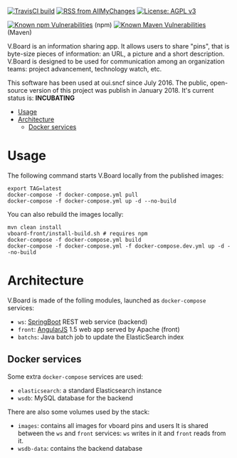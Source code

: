 [![TravisCI build](https://travis-ci.org/voyages-sncf-technologies/vboard.svg?branch=master)](https://travis-ci.org/voyages-sncf-technologies/vboard) [![RSS from AllMyChanges](https://img.shields.io/badge/rss-allmychanges-yellow.svg)](https://allmychanges.com/rss/2b583bf388b767a02deb52966222e624/)
[![License: AGPL v3](https://img.shields.io/badge/License-AGPL%20v3-blue.svg)](https://www.gnu.org/licenses/agpl-3.0)

[![Known npm Vulnerabilities](https://snyk.io/test/github/voyages-sncf-technologies/vboard/badge.svg?targetFile=vboard-front%2Fpackage.json)](https://snyk.io/test/github/voyages-sncf-technologies/vboard?targetFile=vboard-front%2Fpackage.json)
 (npm) [![Known Maven Vulnerabilities](https://snyk.io/test/github/voyages-sncf-technologies/vboard/badge.svg?targetFile=vboard-ws%2Fpom.xml)](https://snyk.io/test/github/voyages-sncf-technologies/vboard?targetFile=vboard-ws%2Fpom.xml) (Maven)


V.Board is an information sharing app. It allows users to share "pins", that is byte-size pieces of information: an URL, a picture and a short description.
V.Board is designed to be used for communication among an organization teams: project advancement, technology watch, etc.

This software has been used at oui.sncf since July 2016.
The public, open-source version of this project was publish in January 2018. It's current status is: **INCUBATING**

- [Usage](#usage)
- [Architecture](#architecture)
  * [Docker services](#docker-services)


# Usage
The following command starts V.Board locally from the published images:

    export TAG=latest
    docker-compose -f docker-compose.yml pull
    docker-compose -f docker-compose.yml up -d --no-build

You can also rebuild the images locally:

    mvn clean install
    vboard-front/install-build.sh # requires npm
    docker-compose -f docker-compose.yml build
    docker-compose -f docker-compose.yml -f docker-compose.dev.yml up -d --no-build


# Architecture
V.Board is made of the folling modules, launched as `docker-compose` services:

- `ws`: [SpringBoot](https://projects.spring.io/spring-boot/) REST web service (backend)
- `front`: [AngularJS](https://angularjs.org) 1.5 web app served by Apache (front)
- `batchs`: Java batch job to update the ElasticSearch index

## Docker services
Some extra `docker-compose` services are used:

- `elasticsearch`: a standard Elasticsearch instance
- `wsdb`: MySQL database for the backend

There are also some volumes used by the stack:

- `images`: contains all images for vboard pins and users
It is shared between the `ws` and `front` services: `ws` writes in it and `front` reads from it.
- `wsdb-data`: contains the backend database
